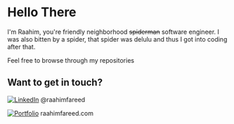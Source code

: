 # Hello There
I'm Raahim, you're friendly neighborhood ~~spiderman~~ software engineer. I was also bitten by a spider, that spider was delulu and thus I got into coding after that.


Feel free to browse through my repositories


## Want to get in touch?
[![LinkedIn](https://cdn.jsdelivr.net/gh/devicons/devicon@latest/icons/linkedin/linkedin-original.svg)](https://linkedin.com/in/raahimfareed/) @raahimfareed

[![Portfolio](https://cdn.jsdelivr.net/gh/devicons/devicon@latest/icons/devicon/devicon-original.svg)](https://raahimfareed.com) raahimfareed.com

